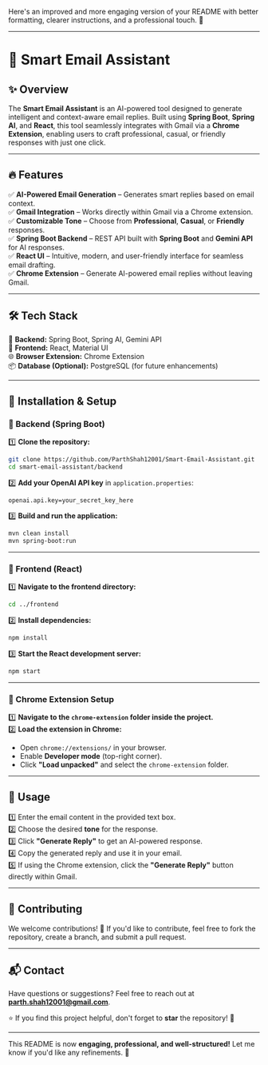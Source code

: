 Here's an improved and more engaging version of your README with better formatting, clearer instructions, and a professional touch. 🚀  

---

# 🚀 Smart Email Assistant  

## ✨ Overview  
The **Smart Email Assistant** is an AI-powered tool designed to generate intelligent and context-aware email replies. Built using **Spring Boot**, **Spring AI**, and **React**, this tool seamlessly integrates with Gmail via a **Chrome Extension**, enabling users to craft professional, casual, or friendly responses with just one click.  

---

## 🔥 Features  
✅ **AI-Powered Email Generation** – Generates smart replies based on email context.  
✅ **Gmail Integration** – Works directly within Gmail via a Chrome extension.  
✅ **Customizable Tone** – Choose from **Professional**, **Casual**, or **Friendly** responses.  
✅ **Spring Boot Backend** – REST API built with **Spring Boot** and **Gemini API** for AI responses.  
✅ **React UI** – Intuitive, modern, and user-friendly interface for seamless email drafting.  
✅ **Chrome Extension** – Generate AI-powered email replies without leaving Gmail.  

---

## 🛠️ Tech Stack  
🚀 **Backend:** Spring Boot, Spring AI, Gemini API  
🎨 **Frontend:** React, Material UI  
🌐 **Browser Extension:** Chrome Extension  
📦 **Database (Optional):** PostgreSQL (for future enhancements)  

---

## 🚀 Installation & Setup  

### 🔧 Backend (Spring Boot)  
1️⃣ **Clone the repository:**  
```sh
git clone https://github.com/ParthShah12001/Smart-Email-Assistant.git
cd smart-email-assistant/backend
```
  
2️⃣ **Add your OpenAI API key** in `application.properties`:  
```properties
openai.api.key=your_secret_key_here
```

3️⃣ **Build and run the application:**  
```sh
mvn clean install
mvn spring-boot:run
```

---

### 🎨 Frontend (React)  
1️⃣ **Navigate to the frontend directory:**  
```sh
cd ../frontend
```

2️⃣ **Install dependencies:**  
```sh
npm install
```

3️⃣ **Start the React development server:**  
```sh
npm start
```

---

### 🧩 Chrome Extension Setup  
1️⃣ **Navigate to the `chrome-extension` folder inside the project.**  
2️⃣ **Load the extension in Chrome:**  
   - Open `chrome://extensions/` in your browser.  
   - Enable **Developer mode** (top-right corner).  
   - Click **"Load unpacked"** and select the `chrome-extension` folder.  

---

## 🎯 Usage  

1️⃣ Enter the email content in the provided text box.  
2️⃣ Choose the desired **tone** for the response.  
3️⃣ Click **"Generate Reply"** to get an AI-powered response.  
4️⃣ Copy the generated reply and use it in your email.  
5️⃣ If using the Chrome extension, click the **"Generate Reply"** button directly within Gmail.  

---

## 🤝 Contributing  
We welcome contributions! 🚀 If you'd like to contribute, feel free to fork the repository, create a branch, and submit a pull request.  

---

## 📬 Contact  
Have questions or suggestions? Feel free to reach out at **parth.shah12001@gmail.com**.  

⭐ If you find this project helpful, don't forget to **star** the repository! 🌟  

---

This README is now **engaging, professional, and well-structured!** Let me know if you'd like any refinements. 🚀
